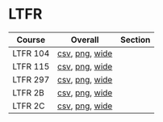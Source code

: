 # LTFR

| Course | Overall | Section |
| ------ | ------- | ------- |
| LTFR 104 | [csv](https://github.com/UCSD-Historical-Enrollment-Data/2025Winter/blob/main/overall/LTFR%20104.csv), [png](https://raw.githubusercontent.com/UCSD-Historical-Enrollment-Data/2025Winter/main/plot_overall/LTFR%20104.png), [wide](https://raw.githubusercontent.com/UCSD-Historical-Enrollment-Data/2025Winter/main/plot_overall_wide/LTFR%20104.png) |  |
| LTFR 115 | [csv](https://github.com/UCSD-Historical-Enrollment-Data/2025Winter/blob/main/overall/LTFR%20115.csv), [png](https://raw.githubusercontent.com/UCSD-Historical-Enrollment-Data/2025Winter/main/plot_overall/LTFR%20115.png), [wide](https://raw.githubusercontent.com/UCSD-Historical-Enrollment-Data/2025Winter/main/plot_overall_wide/LTFR%20115.png) |  |
| LTFR 297 | [csv](https://github.com/UCSD-Historical-Enrollment-Data/2025Winter/blob/main/overall/LTFR%20297.csv), [png](https://raw.githubusercontent.com/UCSD-Historical-Enrollment-Data/2025Winter/main/plot_overall/LTFR%20297.png), [wide](https://raw.githubusercontent.com/UCSD-Historical-Enrollment-Data/2025Winter/main/plot_overall_wide/LTFR%20297.png) |  |
| LTFR 2B | [csv](https://github.com/UCSD-Historical-Enrollment-Data/2025Winter/blob/main/overall/LTFR%202B.csv), [png](https://raw.githubusercontent.com/UCSD-Historical-Enrollment-Data/2025Winter/main/plot_overall/LTFR%202B.png), [wide](https://raw.githubusercontent.com/UCSD-Historical-Enrollment-Data/2025Winter/main/plot_overall_wide/LTFR%202B.png) |  |
| LTFR 2C | [csv](https://github.com/UCSD-Historical-Enrollment-Data/2025Winter/blob/main/overall/LTFR%202C.csv), [png](https://raw.githubusercontent.com/UCSD-Historical-Enrollment-Data/2025Winter/main/plot_overall/LTFR%202C.png), [wide](https://raw.githubusercontent.com/UCSD-Historical-Enrollment-Data/2025Winter/main/plot_overall_wide/LTFR%202C.png) |  |
